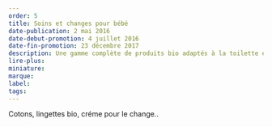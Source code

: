 ```yaml
---
order: 5
title: Soins et changes pour bébé
date-publication: 2 mai 2016
date-debut-promotion: 4 juillet 2016
date-fin-promotion: 23 décembre 2017
description: Une gamme complète de produits bio adaptés à la toilette et au change du bébé
lire-plus:
miniature: 
marque:
label: 
tags: 
---
```


<!--fin-excerpt-->
<!-- *********************************** -->
<!-- **** début contenu détaillé **** -->

Cotons, lingettes bio, créme pour le change..

<!-- **** fin contenu détaillé **** -->
<!-- ********************************* -->
